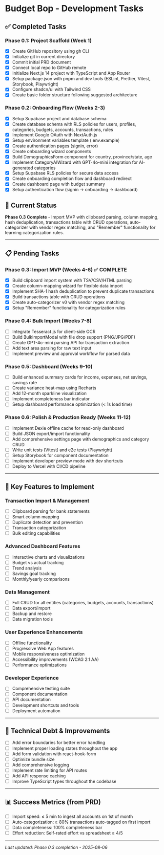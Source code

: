 # Budget Bop - Development Tasks

## ✅ Completed Tasks

### Phase 0.1: Project Scaffold (Week 1)
- [x] Create GitHub repository using gh CLI
- [x] Initialize git in current directory  
- [x] Commit initial PRD document
- [x] Connect local repo to GitHub remote
- [x] Initialize Next.js 14 project with TypeScript and App Router
- [x] Setup package.json with pnpm and dev tools (ESLint, Prettier, Vitest, Storybook, Playwright)
- [x] Configure shadcn/ui with Tailwind CSS
- [x] Create basic folder structure following suggested architecture

### Phase 0.2: Onboarding Flow (Weeks 2-3)
- [x] Setup Supabase project and database schema
- [x] Create database schema with RLS policies for users, profiles, categories, budgets, accounts, transactions, rules
- [x] Implement Google OAuth with NextAuth.js
- [x] Setup environment variables template (.env.example)
- [x] Create authentication pages (signin, error)
- [x] Create onboarding wizard components
- [x] Build DemographicsForm component for country, province/state, age
- [x] Implement CategoryAIWizard with GPT-4o-mini integration for AI-generated categories
- [x] Setup Supabase RLS policies for secure data access
- [x] Create onboarding completion flow and dashboard redirect
- [x] Create dashboard page with budget summary
- [x] Setup authentication flow (signin → onboarding → dashboard)

## 🔄 Current Status
**Phase 0.3 Complete** - Import MVP with clipboard parsing, column mapping, hash deduplication, transactions table with CRUD operations, auto-categorizer with vendor regex matching, and "Remember" functionality for learning categorization rules.

---

## 📋 Pending Tasks

### Phase 0.3: Import MVP (Weeks 4-6) ✅ COMPLETE
- [x] Build clipboard import system with TSV/CSV/HTML parsing
- [x] Create column-mapping wizard for flexible data import
- [x] Implement SHA-1 hash deduplication to prevent duplicate transactions
- [x] Build transactions table with CRUD operations
- [x] Create auto-categorizer v0 with vendor regex matching
- [x] Setup "Remember" functionality for categorization rules

### Phase 0.4: Bulk Import (Weeks 7-8)
- [ ] Integrate Tesseract.js for client-side OCR
- [ ] Build BulkImportModal with file drop support (PNG/JPG/PDF)
- [ ] Create GPT-4o-mini parsing API for transaction extraction
- [ ] Add text area parsing for raw text input
- [ ] Implement preview and approval workflow for parsed data

### Phase 0.5: Dashboard (Weeks 9-10)
- [ ] Build enhanced summary cards for income, expenses, net savings, savings rate
- [ ] Create variance heat-map using Recharts
- [ ] Add 12-month sparkline visualization
- [ ] Implement completeness bar indicator
- [ ] Setup dashboard performance optimization (< 1s load time)

### Phase 0.6: Polish & Production Ready (Weeks 11-12)
- [ ] Implement Dexie offline cache for read-only dashboard
- [ ] Build JSON export/import functionality
- [ ] Add comprehensive settings page with demographics and category CRUD
- [ ] Write unit tests (Vitest) and e2e tests (Playwright)
- [ ] Setup Storybook for component documentation
- [ ] Implement developer preview mode with dev shortcuts
- [ ] Deploy to Vercel with CI/CD pipeline

---

## 🎯 Key Features to Implement

### Transaction Import & Management
- [ ] Clipboard parsing for bank statements
- [ ] Smart column mapping
- [ ] Duplicate detection and prevention
- [ ] Transaction categorization
- [ ] Bulk editing capabilities

### Advanced Dashboard Features  
- [ ] Interactive charts and visualizations
- [ ] Budget vs actual tracking
- [ ] Trend analysis
- [ ] Savings goal tracking
- [ ] Monthly/yearly comparisons

### Data Management
- [ ] Full CRUD for all entities (categories, budgets, accounts, transactions)
- [ ] Data export/import
- [ ] Backup and restore
- [ ] Data migration tools

### User Experience Enhancements
- [ ] Offline functionality
- [ ] Progressive Web App features
- [ ] Mobile responsiveness optimization
- [ ] Accessibility improvements (WCAG 2.1 AA)
- [ ] Performance optimizations

### Developer Experience
- [ ] Comprehensive testing suite
- [ ] Component documentation
- [ ] API documentation
- [ ] Development shortcuts and tools
- [ ] Deployment automation

---

## 🔧 Technical Debt & Improvements
- [ ] Add error boundaries for better error handling
- [ ] Implement proper loading states throughout the app
- [ ] Add form validation with react-hook-form
- [ ] Optimize bundle size
- [ ] Add comprehensive logging
- [ ] Implement rate limiting for API routes
- [ ] Add API response caching
- [ ] Improve TypeScript types throughout the codebase

---

## 📊 Success Metrics (from PRD)
- [ ] Import speed: ≤ 5 min to ingest all accounts on 1st of month
- [ ] Auto-categorization: ≥ 80% transactions auto-tagged on first import
- [ ] Data completeness: 100% completeness bar
- [ ] Effort reduction: Self-rated effort vs spreadsheet ≥ 4/5

---

*Last updated: Phase 0.3 completion - 2025-08-06*